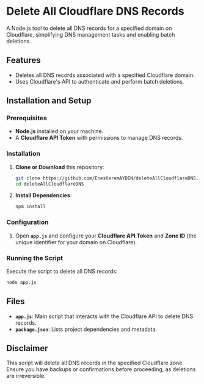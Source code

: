 # Delete All Cloudflare DNS Records

A Node.js tool to delete all DNS records for a specified domain on Cloudflare, simplifying DNS management tasks and enabling batch deletions.

## Features

- Deletes all DNS records associated with a specified Cloudflare domain.
- Uses Cloudflare's API to authenticate and perform batch deletions.

## Installation and Setup

### Prerequisites

- **Node.js** installed on your machine.
- A **Cloudflare API Token** with permissions to manage DNS records.

### Installation

1. **Clone or Download** this repository:
   ```bash
   git clone https://github.com/EnesKeremAYDIN/deleteAllCloudflareDNS.git
   cd deleteAllCloudflareDNS
   ```

2. **Install Dependencies**:
   ```bash
   npm install
   ```

### Configuration

1. Open **`app.js`** and configure your **Cloudflare API Token** and **Zone ID** (the unique identifier for your domain on Cloudflare).

### Running the Script

Execute the script to delete all DNS records:
```bash
node app.js
```

## Files

- **`app.js`**: Main script that interacts with the Cloudflare API to delete DNS records.
- **`package.json`**: Lists project dependencies and metadata.

## Disclaimer

This script will delete all DNS records in the specified Cloudflare zone. Ensure you have backups or confirmations before proceeding, as deletions are irreversible.
